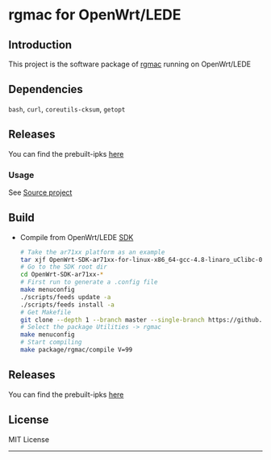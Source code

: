 rgmac for OpenWrt/LEDE
======================

## Introduction
This project is the software package of [rgmac][] running on OpenWrt/LEDE

## Dependencies
`bash`, `curl`, `coreutils-cksum`, `getopt`

## Releases
You can find the prebuilt-ipks [here](https://fantastic-packages.github.io/packages/)

### Usage
See [Source project][]

## Build

 - Compile from OpenWrt/LEDE [SDK][]

   ``` bash
   # Take the ar71xx platform as an example
   tar xjf OpenWrt-SDK-ar71xx-for-linux-x86_64-gcc-4.8-linaro_uClibc-0.9.33.2.tar.bz2
   # Go to the SDK root dir
   cd OpenWrt-SDK-ar71xx-*
   # First run to generate a .config file
   make menuconfig
   ./scripts/feeds update -a
   ./scripts/feeds install -a
   # Get Makefile
   git clone --depth 1 --branch master --single-branch https://github.com/muink/openwrt-rgmac.git package/rgmac
   # Select the package Utilities -> rgmac
   make menuconfig
   # Start compiling
   make package/rgmac/compile V=99
   ```

## Releases
You can find the prebuilt-ipks [here](https://fantastic-packages.github.io/packages/)

## License
MIT License

----------

  [rgmac]: https://github.com/muink/rgmac
  [Source project]: https://github.com/muink/rgmac/blob/master/Readme.md
  [SDK]: http://wiki.openwrt.org/doc/howto/obtain.firmware.sdk
